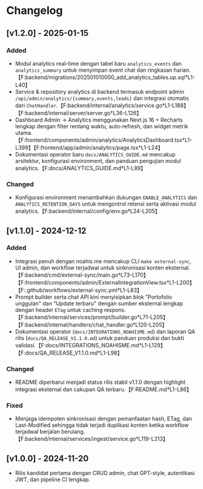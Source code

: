 # Changelog

## [v1.2.0] - 2025-01-15
### Added
- Modul analytics real-time dengan tabel baru `analytics_events` dan `analytics_summary` untuk menyimpan event chat dan ringkasan harian.【F:backend/migrations/202501010000_add_analytics_tables.up.sql†L1-L40】
- Service & repository analytics di backend termasuk endpoint admin `/api/admin/analytics/{summary,events,leads}` dan integrasi otomatis dari `ChatHandler`.【F:backend/internal/analytics/service.go†L1-L188】【F:backend/internal/server/server.go†L36-L126】
- Dashboard Admin → Analytics menggunakan Next.js 16 + Recharts lengkap dengan filter rentang waktu, auto-refresh, dan widget metrik utama.【F:frontend/components/admin/analytics/AnalyticsDashboard.tsx†L1-L399】【F:frontend/app/admin/analytics/page.tsx†L1-L24】
- Dokumentasi operator baru `docs/ANALYTICS_GUIDE.md` mencakup arsitektur, konfigurasi environment, dan panduan pengujian modul analytics.【F:docs/ANALYTICS_GUIDE.md†L1-L89】

### Changed
- Konfigurasi environment menambahkan dukungan `ENABLE_ANALYTICS` dan `ANALYTICS_RETENTION_DAYS` untuk mengontrol retensi serta aktivasi modul analytics.【F:backend/internal/config/env.go†L24-L205】

## [v1.1.0] - 2024-12-12
### Added
- Integrasi penuh dengan noahis.me mencakup CLI `make external-sync`, UI admin, dan workflow terjadwal untuk sinkronisasi konten eksternal.【F:backend/cmd/external-sync/main.go†L73-L170】【F:frontend/components/admin/ExternalIntegrationView.tsx†L1-L200】【F:.github/workflows/external-sync.yml†L1-L83】
- Prompt builder serta chat API kini menyisipkan blok "Portofolio unggulan" dan "Update terbaru" dengan sumber eksternal lengkap dengan header `ETag` untuk caching respons.【F:backend/internal/services/prompt/builder.go†L71-L205】【F:backend/internal/handlers/chat_handler.go†L120-L205】
- Dokumentasi operator (`docs/INTEGRATIONS_NOAHISME.md`) dan laporan QA rilis (`docs/QA_RELEASE_V1.1.0.md`) untuk panduan produksi dan bukti validasi.【F:docs/INTEGRATIONS_NOAHISME.md†L1-L129】【F:docs/QA_RELEASE_V1.1.0.md†L1-L98】

### Changed
- README diperbarui menjadi status rilis stabil v1.1.0 dengan highlight integrasi eksternal dan cakupan QA terbaru.【F:README.md†L1-L86】

### Fixed
- Menjaga idempoten sinkronisasi dengan pemanfaatan hash, ETag, dan Last-Modified sehingga tidak terjadi duplikasi konten ketika workflow terjadwal berjalan berulang.【F:backend/internal/services/ingest/service.go†L119-L213】

## [v1.0.0] - 2024-11-20
- Rilis kandidat pertama dengan CRUD admin, chat GPT-style, autentikasi JWT, dan pipeline CI lengkap.


